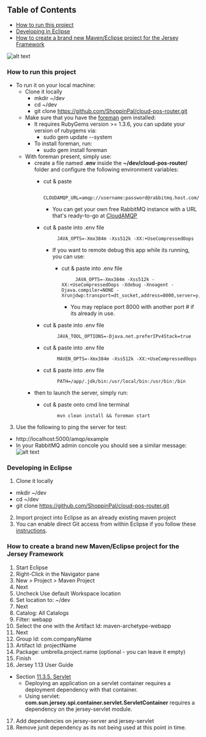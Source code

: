 ## Table of Contents
 - [How to run this project](#how-to-run-this-project)
 - [Developing in Eclipse](#developing-in-eclipse)
 - [How to create a brand new Maven/Eclipse project for the Jersey Framework](#how-to-create-a-brand-new-maveneclipse-project-for-the-jersey-framework)

![alt text](https://raw.github.com/ShoppinPal/cloud-pos-router/master/architecture.png "Architecture")

### How to run this project
 - To run it on your local machine:
   - Clone it locally
     - mkdir ~/dev
     - cd ~/dev
     - git clone https://github.com/ShoppinPal/cloud-pos-router.git
   - Make sure that you have the [foreman](https://github.com/ddollar/foreman) gem installed:
     - It requires RubyGems version >= 1.3.6, you can update your version of rubygems via:
         - sudo gem update --system
     - To install foreman, run:
         - sudo gem install foreman
   - With foreman present, simply use:
     - create a file named **.env** inside the **~/dev/cloud-pos-router/** folder and configure the following environment variables:
         - cut & paste

                    CLOUDAMQP_URL=amqp://username:password@rabbitmq.host.com/instanceName
             - You can get your own free RabbitMQ instance with a URL that's ready-to-go at [CloudAMQP](http://www.cloudamqp.com/plans.html)
         - cut & paste into .env file

                    JAVA_OPTS=-Xmx384m -Xss512k -XX:+UseCompressedOops
             - If you want to remote debug this app while its running, you can use:
                 - cut & paste into .env file

                            JAVA_OPTS=-Xmx384m -Xss512k -XX:+UseCompressedOops -Xdebug -Xnoagent -Djava.compiler=NONE -Xrunjdwp:transport=dt_socket,address=8000,server=y,suspend=n
                     - You may replace port 8000 with another port # if its already in use.
         - cut & paste into .env file

                    JAVA_TOOL_OPTIONS=-Djava.net.preferIPv4Stack=true
         - cut & paste into .env file

                    MAVEN_OPTS=-Xmx384m -Xss512k -XX:+UseCompressedOops
         - cut & paste into .env file

                    PATH=/app/.jdk/bin:/usr/local/bin:/usr/bin:/bin

     - then to launch the server, simply run:
         - cut & paste onto cmd line terminal

                    mvn clean install && foreman start
 3. Use the following to ping the server for test:
   - http://localhost:5000/amqp/example
   - In your RabbitMQ admin concole you should see a similar message:
     ![alt text](https://raw.github.com/ShoppinPal/cloud-pos-router/master/sample.png "RabbitMQ Sample Message Snapshot")

### Developing in Eclipse
 1. Clone it locally
   - mkdir ~/dev
   - cd ~/dev
   - git clone https://github.com/ShoppinPal/cloud-pos-router.git
 2. Import project into Eclipse as an already existing maven project
 3. You can enable direct Git access from within Eclipse if you follow these [instructions](http://stackoverflow.com/questions/7194877/how-make-eclipse-egit-recognize-existing-repository-information-after-update).

### How to create a brand new Maven/Eclipse project for the Jersey Framework
 1. Start Eclipse
 2. Right-Click in the Navigator pane
 3. New > Project > Maven Project
 4. Next
 5. Uncheck
    Use default Workspace location
 6. Set location to:
    ~/dev
 7. Next
 8. Catalog:
    All Catalogs
 9. Filter:
    webapp
 10. Select the one with the Artifact Id: maven-archetype-webapp
 11. Next
 12. Group Id: com.companyName
 13. Artifact Id: projectName
 14. Package: umbrella.project.name (optional - you can leave it empty)
 15. Finish
 16. Jersey 1.13 User Guide
   - Section [11.3.5. Servlet](http://jersey.java.net/nonav/documentation/latest/chapter_deps.html#d4e1712)
     - Deploying an application on a servlet container requires a deployment dependency with that container.
     - Using servlet: **com.sun.jersey.spi.container.servlet.ServletContainer** requires a dependency on the jersey-servlet module.
 17. Add dependencies on jersey-server and jersey-servlet
 18. Remove junit dependency as its not being used at this point in time.
